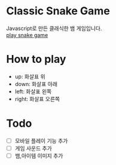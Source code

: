 # Classic Snake Game
Javascript로 만든 클래식한 뱀 게임입니다. <br>
[play snake game](https://enkoding1.github.io/snake-game)

# How to play
- up: 화살표 위
- down: 화살표 아래
- left: 화살표 왼쪽
- right: 화살표 오른쪽

# Todo
- [ ] 모바일 플레이 기능 추가
- [ ] 게임 사운드 추가
- [ ] 뱀,아이템 이미지 추가
